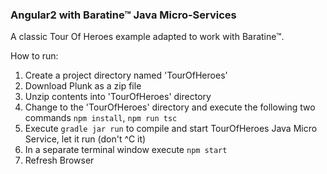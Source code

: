 ### Angular2 with Baratine™ Java Micro-Services
 
A classic Tour Of Heroes example adapted to work with Baratine™.

How to run:

1. Create a project directory named 'TourOfHeroes'
2. Download Plunk as a zip file
3. Unzip contents into 'TourOfHeroes' directory
4. Change to the 'TourOfHeroes' directory and execute the following two commands `npm install`, `npm run tsc`
5. Еxecute `gradle jar run` to compile and start TourOfHeroes Java Micro Service, let it run (don't ^C it)
6. In a separate terminal window execute `npm start`
7. Refresh Browser